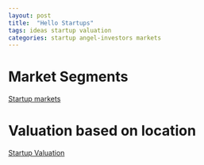 ```yaml
---
layout: post
title:  "Hello Startups"
tags: ideas startup valuation
categories: startup angel-investors markets 
---
```


# Market Segments
[Startup markets](https://angel.co/markets)

# Valuation based on location
[Startup Valuation](https://angel.co/valuations)
